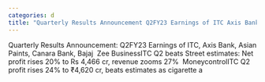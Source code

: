```yaml
---
categories: d
title: "Quarterly Results Announcement Q2FY23 Earnings of ITC Axis Bank Asian Paints Canara Bank Bajaj  Zee Business"
---
```

Quarterly Results Announcement: Q2FY23 Earnings of ITC, Axis Bank, Asian Paints, Canara Bank, Bajaj&nbsp;&nbsp;Zee BusinessITC Q2 beats Street estimates: Net profit rises 20% to Rs 4,466 cr, revenue zooms 27%&nbsp;&nbsp;MoneycontrolITC Q2 profit rises 24% to ₹4,620 cr, beats estimates as cigarette a